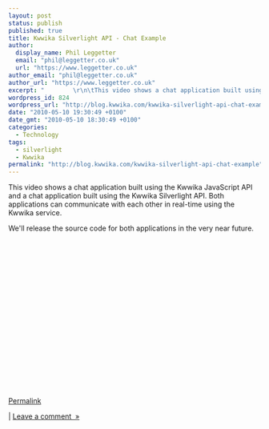 ```yaml
---
layout: post
status: publish
published: true
title: Kwwika Silverlight API - Chat Example
author:
  display_name: Phil Leggetter
  email: "phil@leggetter.co.uk"
  url: "https://www.leggetter.co.uk"
author_email: "phil@leggetter.co.uk"
author_url: "https://www.leggetter.co.uk"
excerpt: "        \r\n\tThis video shows a chat application built using the Kwwika JavaScript API and a chat application built using the Kwwika Silverlight API. Both applications can communicate with each other in real-time using the Kwwika service.We&#39;ll releas..."
wordpress_id: 824
wordpress_url: "http://blog.kwwika.com/kwwika-silverlight-api-chat-example"
date: "2010-05-10 19:30:49 +0100"
date_gmt: "2010-05-10 18:30:49 +0100"
categories:
  - Technology
tags:
  - silverlight
  - Kwwika
permalink: "http://blog.kwwika.com/kwwika-silverlight-api-chat-example"
---
```


<p>
	This video shows a chat application built using the Kwwika JavaScript API and a chat application built using the Kwwika Silverlight API. Both applications can communicate with each other in real-time using the Kwwika service.
<p />
<div>We&#39;ll release the source code for both applications in the very near future.</div>
<p />
<div><object height="300" width="500"><param name="movie" value="http://www.youtube.com/v/bmkR0tO7WhA&hl=en&fs=1&hd=1" /></param><param name="wmode" value="window" /><param name="allowFullScreen" value="true" /></param><param name="allowscriptaccess" value="always" /></param><embed src="http://www.youtube.com/v/bmkR0tO7WhA&hl=en&fs=1&hd=1" allowfullscreen="true" type="application/x-shockwave-flash" allowscriptaccess="always" wmode="window" height="300" width="500"></embed></object></div></p>
<p><a href="http://blog.kwwika.com/kwwika-silverlight-api-chat-example">Permalink</a> </p>
<p>	| <a href="http://blog.kwwika.com/kwwika-silverlight-api-chat-example#comment">Leave a comment&nbsp;&nbsp;&raquo;</a></p>

